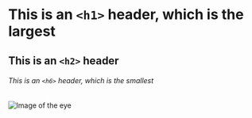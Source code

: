 # This is an `<h1>` header, which is the largest

## This is an `<h2>` header

###### This is an `<h6>` header, which is the smallest

![Image of the eye](https://www.simplilearn.com/ice9/free_resources_article_thumb/what_is_image_Processing.jpg)
